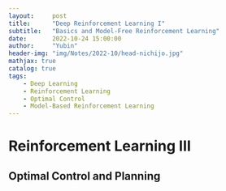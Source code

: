 ```yaml
---
layout:     post
title:      "Deep Reinforcement Learning I"
subtitle:   "Basics and Model-Free Reinforcement Learning"
date:       2022-10-24 15:00:00
author:     "Yubin"
header-img: "img/Notes/2022-10/head-nichijo.jpg"
mathjax: true
catalog: true
tags:
    - Deep Learning
    - Reinforcement Learning
    - Optimal Control
    - Model-Based Reinforcement Learning
---
```


# Reinforcement Learning III

## Optimal Control and Planning

